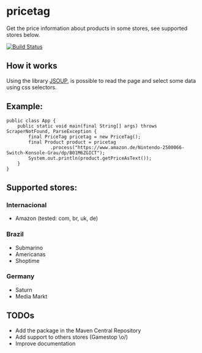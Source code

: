 # pricetag
Get the price information about products in some stores, see supported stores below.

[![Build Status](https://travis-ci.org/lucasfsousa/pricetag.svg?branch=master)](https://travis-ci.org/lucasfsousa/pricetag)

## How it works
Using the library [JSOUP](https://jsoup.org/), is possible to read the page and select some data using css selectors.

## Example:

    public class App {
        public static void main(final String[] args) throws ScraperNotFound, ParseException {
            final PriceTag pricetag = new PriceTag();
            final Product product = pricetag
                    .process("https://www.amazon.de/Nintendo-2500066-Switch-Konsole-Grau/dp/B01M6ZGICT");
            System.out.println(product.getPriceAsText());
        }
    }

## Supported stores:

### Internacional

 - Amazon (tested: com, br, uk, de)

### Brazil

 - Submarino
 - Americanas
 - Shoptime

### Germany

 - Saturn
 - Media Markt

## TODOs

 - Add the package in the Maven Central Repository
 - Add support to others stores (Gamestop \o/)
 - Improve documentation
